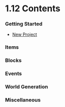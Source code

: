 # 1.12 Contents

### Getting Started

- [New Project](./getting_started/new_project)

### Items

### Blocks

### Events

### World Generation

### Miscellaneous

